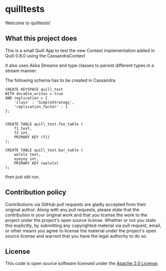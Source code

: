 # quilltests #

Welcome to quilltests!

## What this project does ##

This is a small Quill App to test the new Context implementation added in Quill 0.8.0 using the CassandraContext

It also uses Akka Streams and type classes to persist different types in a stream manner.

The following schema has to be created in Cassandra 

```
CREATE KEYSPACE quill_test
WITH durable_writes = true
AND replication = {
	'class' : 'SimpleStrategy',
	'replication_factor' : 1
};


CREATE TABLE quill_test.foo_table (
	f1 text,
	f2 int,
	PRIMARY KEY (f1)
);

CREATE TABLE quill_test.bar_table (
	wololo text,
	oyoyoy int,
	PRIMARY KEY (wololo)
);

```

then just sbt run. 

## Contribution policy ##

Contributions via GitHub pull requests are gladly accepted from their original author. Along with any pull requests, please state that the contribution is your original work and that you license the work to the project under the project's open source license. Whether or not you state this explicitly, by submitting any copyrighted material via pull request, email, or other means you agree to license the material under the project's open source license and warrant that you have the legal authority to do so.

## License ##

This code is open source software licensed under the [Apache 2.0 License](http://www.apache.org/licenses/LICENSE-2.0.html).
